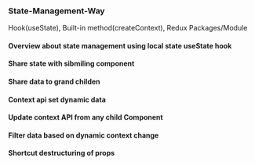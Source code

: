 <h3>State-Management-Way</h3>
<span>Hook(useState), Built-in method(createContext), Redux Packages/Module</span>

#### Overview about state management using local state useState hook
#### Share state with sibmiling component
#### Share data to grand childen
#### Context api set dynamic data
#### Update context API from any child Component
#### Filter data based on dynamic context change
#### Shortcut destructuring of props
